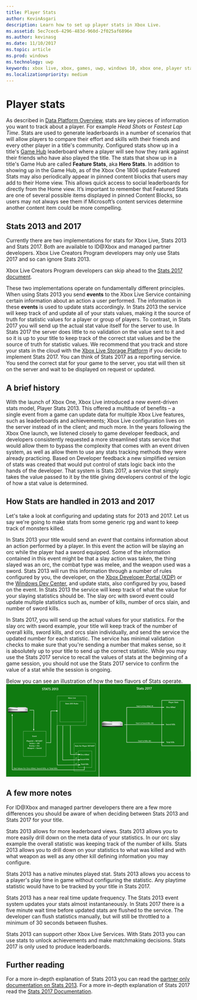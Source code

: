 ```yaml
---
title: Player Stats
author: KevinAsgari
description: Learn how to set up player stats in Xbox Live.
ms.assetid: 5ec7cec6-4296-483d-960d-2f025af6896e
ms.author: kevinasg
ms.date: 11/10/2017
ms.topic: article
ms.prod: windows
ms.technology: uwp
keywords: xbox live, xbox, games, uwp, windows 10, xbox one, player stats, leaderboards
ms.localizationpriority: medium
---
```

# Player stats

As described in [Data Platform Overview](../data-platform/data-platform.md), stats are key pieces of information you want to track about a player. For example *Head Shots* or *Fastest Lap Time*. Stats are used to generate leaderboards in a number of scenarios that will allow players to compare their effort and skills with their friends and every other player in a title's community. Configured stats show up in a title's [Game Hub](../data-platform/designing-xbox-live-experiences.md) leaderboard where a player will see how they rank against their friends who have also played the title. The stats that show up in a title's Game Hub are called **Feature Stats**, aka **Hero Stats**. In addition to showing up in the Game Hub, as of the Xbox One 1806 update Featured Stats may also periodically appear in pinned content blocks that users may add to their Home view. This allows quick access to social leaderboards for directly from the Home view. It’s important to remember that Featured Stats are one of several possible items displayed in pinned Content Blocks, so users may not always see them if Microsoft’s content services determine another content item could be more compelling.

## Stats 2013 and 2017

Currently there are two implementations for stats for Xbox Live, Stats 2013 and Stats 2017. Both are available to ID@Xbox and managed partner developers. Xbox Live Creators Program developers may only use Stats 2017 and so can ignore Stats 2013.

Xbox Live Creators Program developers can skip ahead to the [Stats 2017 document](stats2017.md).

These two implementations operate on fundamentally different principles. When using Stats 2013 you send **events** to the Xbox Live Service containing certain information about an action a user performed. The information in these **events** is used to update stats accordingly. In Stats 2013 the service will keep track of and update all of your stats values, making it the source of truth for statistic values for a player or group of players. To contrast, in Stats 2017 you will send up the actual stat value itself for the server to use. In Stats 2017 the server does little to no validation on the value sent to it and so it is up to your title to keep track of the correct stat values and be the source of truth for statistic values. We recommend that you track and store your stats in the cloud with the [Xbox Live Storage Platform](../storage-platform/storage-platform.md) if you decide to implement Stats 2017. You can think of Stats 2017 as a reporting service. You send the correct stat for your game to the server, you stat will then sit on the server and wait to be displayed on request or updated.

## A brief history

With the launch of Xbox One, Xbox Live introduced a new event-driven stats model, Player Stats 2013. This offered a multitude of benefits – a single event from a game can update data for multiple Xbox Live features, such as leaderboards and achievements; Xbox Live configuration lives on the server instead of in the client; and much more. In the years following the Xbox One launch, we listened closely to game developer feedback, and developers consistently requested a more streamlined stats service that would allow them to bypass the complexity that comes with an event driven system, as well as allow them to use any stats tracking methods they were already practicing. Based on Developer feedback a new simplified version of stats was created that would put control of stats logic back into the hands of the developer. That system is Stats 2017, a service that simply takes the value passed to it by the title giving developers control of the logic of how a stat value is determined.

## How Stats are handled in 2013 and 2017

Let's take a look at configuring and updating stats for 2013 and 2017. Let us say we're going to make stats from some generic rpg and want to keep track of monsters killed.

In Stats 2013 your title would send an *event* that contains information about an action performed by a player. In this event the action will be slaying an orc while the player had a sword equipped. Some of the information contained in this event might be that a slay action was taken, the thing slayed was an orc, the combat type was melee, and the weapon used was a sword. Stats 2013 will run this information through a number of rules configured by you, the developer, on the [Xbox Developer Portal (XDP)](https://xdp.xboxlive.com/User/Contact/MyAccess?selectedMenu=devaccounts) or the [Windows Dev Center](https://developer.microsoft.com/en-us/windows), and update stats, also configured by you, based on the event. In Stats 2013 the service will keep track of what the value for your slaying statistics should be. The slay orc with sword event could update multiple statistics such as, number of kills, number of orcs slain, and number of sword kills.

In Stats 2017, you will send up the actual values for your statistics. For the slay orc with sword example, your title will keep track of the number of overall kills, sword kills, and orcs slain individually, and send the service the updated number for each statistic. The service has minimal validation checks to make sure that you're sending a number that makes sense, so it is absolutely up to your title to send up the correct statistic. While you may use the Stats 2017 service to recall the values of stats at the beginning of a game session, you should not use the Stats 2017 service to confirm the value of a stat while the session is ongoing.

Below you can see an illustration of how the two flavors of Stats operate.
![Stats Difference Illustration](../images/stats/Stats2013-7DiagramColored.jpg)

## A few more notes

For ID@Xbox and managed partner developers there are a few more differences you should be aware of when deciding between Stats 2013 and Stats 2017 for your title.

Stats 2013 allows for more leaderboard views.
Stats 2013 allows you to more easily drill down on the meta data of your statistics. In our orc slay example the overall statistic was keeping track of the number of kills. Stats 2013 allows you to drill down on your statistics to what was killed and with what weapon as well as any other kill defining information you may configure.

Stats 2013 has a native minutes played stat.
Stats 2013 allows you access to a player's play time in game without configuring the statistic. Any playtime statistic would have to be tracked by your title in Stats 2017.

Stats 2013 has a near real time update frequency.
The Stats 2013 event system updates your stats almost instantaneously. In Stats 2017 there is a five minute wait time before updated stats are flushed to the service. The developer can flush statistics manually, but will still be throttled to a minimum of 30 seconds between flushes.

Stats 2013 can support other Xbox Live Services.
With Stats 2013 you can use stats to unlock achievements and make matchmaking decisions. Stats 2017 is only used to produce leaderboards.

## Further reading

For a more in-depth explanation of Stats 2013 you can read the  [partner only documentation on Stats 2013](https://developer.microsoft.com/en-us/games/xbox/docs/xboxlive/xbox-live-partners/event-driven-data-platform/user-stats).
For a more in-depth explanation of Stats 2017 read the [Stats 2017 Documentation](stats2017.md).